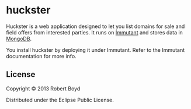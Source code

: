 # huckster

Huckster is a web application designed to let you list domains for sale
and field offers from interested parties. It runs on
[Immutant](http://immutant.org) and stores data in
[MongoDB](http://www.mongodb.org).

You install huckster by deploying it under Immutant. Refer to the
Immutant documentation for more info.

## License

Copyright © 2013 Robert Boyd

Distributed under the Eclipse Public License.
